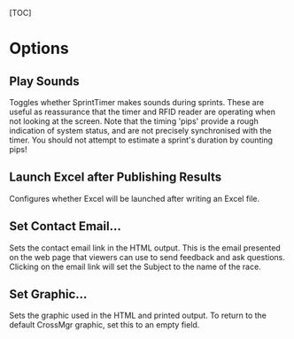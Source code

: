 
[TOC]

# Options

## Play Sounds
Toggles whether SprintTimer makes sounds during sprints.  These are useful as reassurance that the timer and RFID reader are operating when not looking at the screen.  Note that the timing 'pips' provide a rough indication of system status, and are not precisely synchronised with the timer.  You should not attempt to estimate a sprint's duration by counting pips!

## Launch Excel after Publishing Results
Configures whether Excel will be launched after writing an Excel file.

## Set Contact Email...
Sets the contact email link in the HTML output.
This is the email presented on the web page that viewers can use to send feedback and ask questions.
Clicking on the email link will set the Subject to the name of the race.

## Set Graphic...
Sets the graphic used in the HTML and printed output.
To return to the default CrossMgr graphic, set this to an empty field.
